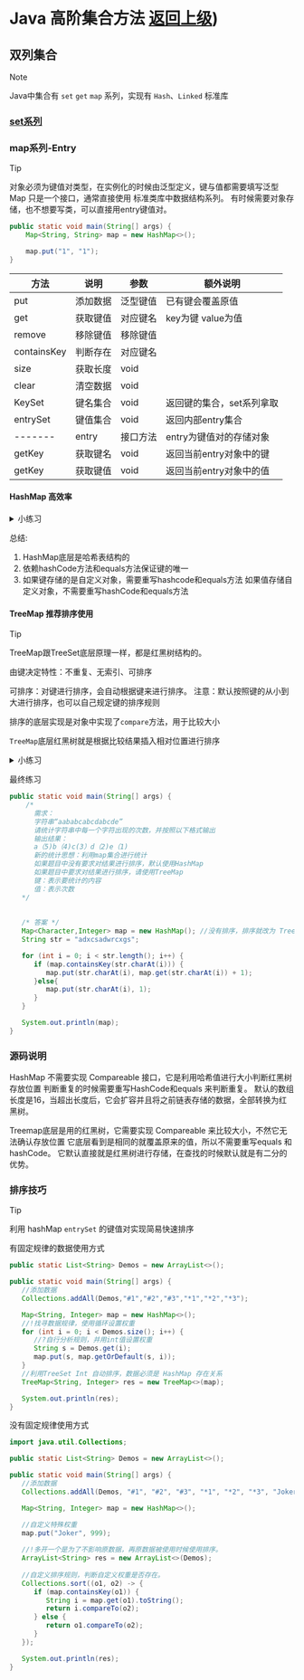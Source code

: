 # Java 高阶集合方法 [返回上级](./AboutAPI.md#List-更多详情))

## 双列集合

> [!NOTE]
> Java中集合有 `set` `get` `map` 系列，实现有 `Hash`、`Linked` 标准库

### [set系列](./AboutAPI.md#List-更多详情)

### map系列-Entry

> [!TIP]
> 对象必须为键值对类型，在实例化的时候由泛型定义，键与值都需要填写泛型
> Map 只是一个接口，通常直接使用 标准类库中数据结构系列。
> 有时候需要对象存储，也不想要写类，可以直接用entry键值对。

```java
public static void main(String[] args) {
    Map<String, String> map = new HashMap<>();

    map.put("1", "1");
}
```

| 方法          | 说明    | 参数   | 额外说明           |
|-------------|-------|------|----------------|
| put         | 添加数据  | 泛型键值 | 已有键会覆盖原值       |
| get         | 获取键值  | 对应键名 | key为键 value为值  |
| remove      | 移除键值  | 移除键值 |                |
| containsKey | 判断存在  | 对应键名 |                |
| size        | 获取长度  | void |                |
| clear       | 清空数据  | void |                |
| KeySet      | 键名集合  | void | 返回键的集合，set系列拿取 |
| entrySet    | 键值集合  | void | 返回内部entry集合    |
| -------     | entry | 接口方法 | entry为键值对的存储对象 |
| getKey      | 获取键名  | void | 返回当前entry对象中的键 |
| getKey      | 获取键值  | void | 返回当前entry对象中的值 |

#### HashMap 高效率

<details>
    <summary>小练习</summary>

需求：创建一个HashMap集合，键是学生对象（Student），值是籍贯（String)。
存储三个键值对元素，并遍历
要求：同姓名，同年龄认为是同一个学生

```java
public class App {

   public static void main(String[] args) {
      student st1 = new student("张三",15);
      student st2 = new student("张三",15);
      student st3 = new student("李四",15);
      System.out.println(st1.equals(st2));

      Map<student,String> map = new HashMap();
      map.put(st1,"中国");
      map.put(st2,"韩国");
      map.put(st3,"中国");

      map.forEach((k,v)->System.out.println(k+":"+v));
   }
}

class student {
   private String name;
   private int age;

   public student(String name, int age) {
      this.name = name;
      this.age = age;
   }

   @Override
   public boolean equals(Object o) {
      if (this == o) {
         return true;
      }
      if (!(o instanceof student student)) {
         return false;
      }
      return age == student.age && Objects.equals(name, student.name);
   }

   @Override
   public String toString() {
      return "student{" +
              "name='" + name + '\'' +
              ", age=" + age +
              '}';
   }

   @Override
   public int hashCode() {
      return Objects.hash(name, age);
   }

   /**
    * get field
    *
    * @return name
    */
   public String getName() {
      return this.name;
   }

   /**
    * set field
    *
    * @param name
    */
   public void setName(String name) {
      this.name = name;
   }

   /**
    * get field
    *
    * @return age
    */
   public int getAge() {
      return this.age;
   }

   /**
    * set field
    *
    * @param age
    */
   public void setAge(int age) {
      this.age = age;
   }
}
```

</details>

总结:
   1. HashMap底层是哈希表结构的
   2. 依赖hashCode方法和equals方法保证键的唯一
   3. 如果键存储的是自定义对象，需要重写hashcode和equals方法
   如果值存储自定义对象，不需要重写hashCode和equals方法

#### TreeMap 推荐排序使用

> [!TIP]
> TreeMap跟TreeSet底层原理一样，都是红黑树结构的。
> 
> 由键决定特性：不重复、无索引、可排序
> 
> 可排序：对键进行排序，会自动根据键来进行排序。
> 注意：默认按照键的从小到大进行排序，也可以自己规定键的排序规则

排序的底层实现是对象中实现了`compare`方法，用于比较大小

`TreeMap`底层红黑树就是根据比较结果插入相对位置进行排序

<details>
    <summary>小练习</summary>

```java
public static void main(String[] args) {
    //自行实现倒序功能排序
   TreeMap<Integer,String> map = new TreeMap<>(new Comparator<Integer>() {
      @Override
      public int compare(Integer o1, Integer o2) {
          //o1是当前添加的元素，因为排序只会在添加新节点的时候进行比较确定位置
          //o2就是以前的节点，以前有5个数据，就会把o1进行5次与之前的比较。
          //compareTO 方法是Inter内部的比较大小方法
         return o2.compareTo(o1);
      }
   });
   map.put(0, "1");
   map.put(1, "2");
   map.put(2, "3");
   map.put(3, "4");
   map.put(4, "5");

   System.out.println(map);
}
```

```java
/*
   TreeMap集合：基本应用
   需求2：
   键：学生对象
   值：籍贯
   要求：按照学生年龄的升序排列，年龄一样按照姓名的字母排列，同姓名年龄视为同一个人。
*/
public class App {

   public static void main(String[] args) {
      student st1 = new student("张三",15);
      student st2 = new student("张三",15);
      student st3 = new student("李四",15);
      System.out.println(st1.equals(st2));

      //方式一：在使用的时候自定义 比较|排序 规则
      TreeMap<student,String> map = new TreeMap<>(new Comparator<student>() {
         @Override
         public int compare(student o1, student o2) {
            int age = o1.getAge() - o2.getAge();
            return age != 0 ? age : o1.getName().compareTo(o2.getName());
         }
      });

      map.put(st1,"中国");
      map.put(st2,"中国");
      map.put(st3,"中国");


      System.out.println(map);
   }
}

//方式二：对象里面定义自己的 比较|排序 规则
class student implements Comparable<student>{
   private String name;
   private int age;

   public student(String name, int age) {
      this.name = name;
      this.age = age;
   }

   @Override
   public int compareTo(student o) {
      //this 表示当前的对象
      //O 表示进行比较的对象

      //返回值
      //正数：表示大数，存树右边
      //负数：表示小数,存树左边
      //0：表示已经存在，舍弃
      int age = this.getAge() - o.getAge();
      return age != 0 ? age : this.getName().compareTo(o.getName());
   }
   
   @Override
   public boolean equals(Object o) {
      if (this == o) {
         return true;
      }
      if (!(o instanceof student student)) {
         return false;
      }
      return age == student.age && Objects.equals(name, student.name);
   }

   @Override
   public String toString() {
      return "student{" +
              "name='" + name + '\'' +
              ", age=" + age +
              '}';
   }

   @Override
   public int hashCode() {
      return Objects.hash(name, age);
   }

   /**
    * get field
    *
    * @return name
    */
   public String getName() {
      return this.name;
   }

   /**
    * set field
    *
    * @param name
    */
   public void setName(String name) {
      this.name = name;
   }

   /**
    * get field
    *
    * @return age
    */
   public int getAge() {
      return this.age;
   }

   /**
    * set field
    *
    * @param age
    */
   public void setAge(int age) {
      this.age = age;
   }
}
```

</details>

最终练习

```java
public static void main(String[] args) {
    /*
      需求：
      字符串“aababcabcdabcde”
      请统计字符串中每一个字符出现的次数，并按照以下格式输出
      输出结果：
      a（5)b（4)c(3）d（2)e（1)
      新的统计思想：利用map集合进行统计
      如果题目中没有要求对结果进行排序，默认使用HashMap
      如果题目中要求对结果进行排序，请使用TreeMap
      键：表示要统计的内容
      值：表示次数
   */
    
   
   /* 答案 */
   Map<Character,Integer> map = new HashMap(); //没有排序，排序就改为 TreeSet
   String str = "adxcsadwrcxgs";

   for (int i = 0; i < str.length(); i++) {
      if (map.containsKey(str.charAt(i))) {
         map.put(str.charAt(i), map.get(str.charAt(i)) + 1);
      }else{
         map.put(str.charAt(i), 1);
      }
   }

   System.out.println(map);
}
```

### 源码说明

HashMap 不需要实现 Compareable 接口，它是利用哈希值进行大小判断红黑树存放位置
判断重复的时候需要重写HashCode和equals 来判断重复。
默认的数组长度是16，当超出长度后，它会扩容并且将之前链表存储的数据，全部转换为红黑树。

Treemap底层是用的红黑树，它需要实现 Compareable 来比较大小，不然它无法确认存放位置
它底层看到是相同的就覆盖原来的值，所以不需要重写equals 和 hashCode。
它默认直接就是红黑树进行存储，在查找的时候默认就是有二分的优势。

### 排序技巧

>[!TIP]
> 利用 hashMap `entrySet` 的键值对实现简易快速排序

有固定规律的数据使用方式

   ```java
   public static List<String> Demos = new ArrayList<>();
   
   public static void main(String[] args) {
      //添加数据
      Collections.addAll(Demos,"#1","#2","#3","*1","*2","*3");
   
      Map<String, Integer> map = new HashMap<>();
      //!找寻数据规律，使用循环设置权重
      for (int i = 0; i < Demos.size(); i++) {
         //?自行分析规则，并用int值设置权重
         String s = Demos.get(i);
         map.put(s, map.getOrDefault(s, i));
      }
      //利用TreeSet Int 自动排序，数据必须是 HashMap 存在关系
      TreeMap<String, Integer> res = new TreeMap<>(map);
   
      System.out.println(res);
   }
   ```

没有固定规律使用方式

```java
import java.util.Collections;

public static List<String> Demos = new ArrayList<>();

public static void main(String[] args) {
   //添加数据
   Collections.addAll(Demos, "#1", "#2", "#3", "*1", "*2", "*3", "Joker");

   Map<String, Integer> map = new HashMap<>();

   //自定义特殊权重
   map.put("Joker", 999);
    
   //!多开一个是为了不影响原数据，再原数据被使用时候使用排序。
   ArrayList<String> res = new ArrayList<>(Demos);
   
   //自定义排序规则，判断自定义权重是否存在。
   Collections.sort((o1, o2) -> {
      if (map.containsKey(o1)) {
         String i = map.get(o1).toString();
         return i.compareTo(o2);
      } else {
         return o1.compareTo(o2);
      }
   });

   System.out.println(res);
}
```
